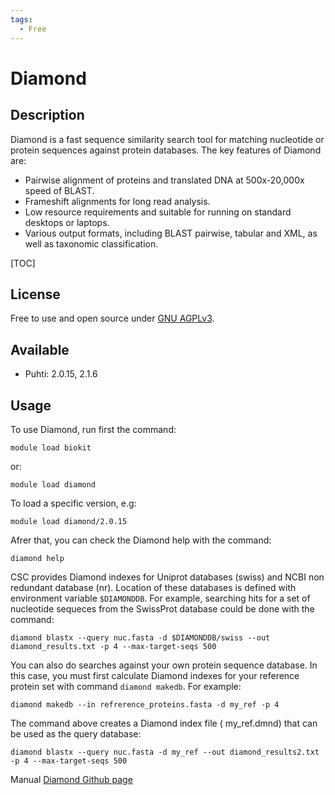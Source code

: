 ```yaml
---
tags:
  - Free
---
```


# Diamond

## Description

Diamond is a fast sequence similarity search tool for matching nucleotide or protein sequences against protein databases.
The key features of Diamond are:

*   Pairwise alignment of proteins and translated DNA at 500x-20,000x speed of BLAST.
*   Frameshift alignments for long read analysis.
*   Low resource requirements and suitable for running on standard desktops or laptops.
*   Various output formats, including BLAST pairwise, tabular and XML, as well as taxonomic classification.

[TOC]

## License

Free to use and open source under [GNU AGPLv3](https://www.gnu.org/licenses/agpl-3.0.en.html).

## Available

*   Puhti: 2.0.15, 2.1.6

## Usage

To use Diamond, run first the command:

```text
module load biokit
```

or:

```text
module load diamond
```

To load a specific version, e.g:

```text
module load diamond/2.0.15
```

Afrer that, you can check the Diamond help with the command:

```text
diamond help
```

CSC provides Diamond indexes for Uniprot databases (swiss) and NCBI non redundant database (nr). Location of these databases is defined with environment variable `$DIAMONDDB`.  For example, searching hits for a set of nucleotide sequeces from the SwissProt database could be done with the command:

```text
diamond blastx --query nuc.fasta -d $DIAMONDDB/swiss --out diamond_results.txt -p 4 --max-target-seqs 500
```

You can also do searches against your own protein sequence database.  In this case, you must first calculate Diamond indexes for your reference protein set with command `diamond makedb`. For example:

```text
diamond makedb --in refrerence_proteins.fasta -d my_ref -p 4
```

The command above creates a Diamond index file ( my_ref.dmnd) that can be used as the query database:

```text
diamond blastx --query nuc.fasta -d my_ref --out diamond_results2.txt -p 4 --max-target-seqs 500
```


Manual
[Diamond Github page](https://github.com/bbuchfink/diamond)
